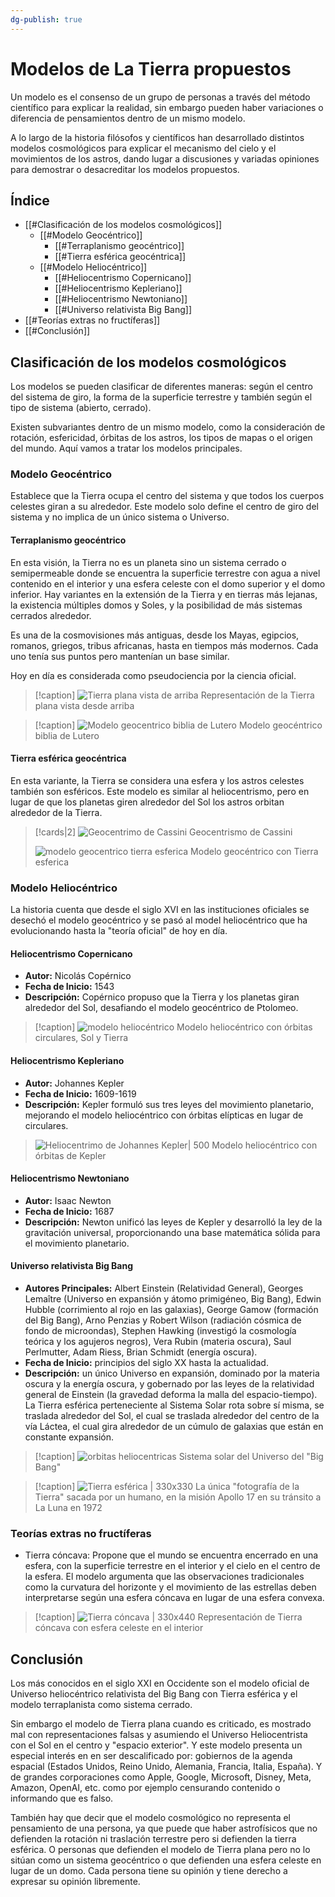 ```yaml
---
dg-publish: true
---
```


# Modelos de La Tierra propuestos

Un modelo es el consenso de un grupo de personas a través del método científico para explicar la realidad, sin embargo pueden haber variaciones o diferencia de pensamientos dentro de un mismo modelo. 

A lo largo de la historia filósofos y científicos han desarrollado distintos modelos cosmológicos para explicar el mecanismo del cielo y el movimientos de los astros, dando lugar a discusiones y variadas opiniones para demostrar o desacreditar los modelos propuestos.

## Índice

- [[#Clasificación de los modelos cosmológicos]]
	- [[#Modelo Geocéntrico]]
		- [[#Terraplanismo geocéntrico]]
		- [[#Tierra esférica geocéntrica]]
	- [[#Modelo Heliocéntrico]]
		- [[#Heliocentrismo Copernicano]]
		- [[#Heliocentrismo Kepleriano]]
		- [[#Heliocentrismo Newtoniano]]
		- [[#Universo relativista Big Bang]]
- [[#Teorías extras no fructíferas]]
- [[#Conclusión]]

## Clasificación de los modelos cosmológicos

Los modelos se pueden clasificar de diferentes maneras: según el centro del sistema de giro, la forma de la superficie terrestre y también según el tipo de sistema (abierto, cerrado).

Existen subvariantes dentro de un mismo modelo, como la consideración de rotación, esfericidad, órbitas de los astros, los tipos de mapas o el origen del mundo. Aquí vamos a tratar los modelos principales.

### Modelo Geocéntrico
Establece que la Tierra ocupa el centro del sistema y que todos los cuerpos celestes giran a su alrededor. Este modelo solo define el centro de giro del sistema y no implica de un único sistema o Universo.

#### Terraplanismo geocéntrico
 
 En esta visión, la Tierra no es un planeta sino un sistema cerrado o semipermeable donde se encuentra la superficie terrestre con agua a nivel contenido en el interior y una esfera celeste con el domo superior y el domo inferior. Hay variantes en la extensión de la Tierra y en tierras más lejanas, la existencia múltiples domos y Soles, y la posibilidad de más sistemas cerrados alrededor.

Es una de la cosmovisiones más antiguas, desde los Mayas, egipcios, romanos, griegos, tribus africanas, hasta en tiempos más modernos. Cada uno tenía sus puntos pero mantenían un base similar.

Hoy en día es considerada como pseudociencia por la ciencia oficial.

> [!caption]
> ![Tierra plana vista de arriba](https://i.imgur.com/zDGcqQr.png)
> Representación de la Tierra plana vista desde arriba

> [!caption]
> ![Modelo geocentrico biblia de Lutero](https://upload.wikimedia.org/wikipedia/commons/thumb/1/14/Am_Anfang_schuffF_GOtt_Himel_vnd_Erden.jpg/328px-Am_Anfang_schuffF_GOtt_Himel_vnd_Erden.jpg)
> Modelo geocéntrico biblia de Lutero

#### Tierra esférica geocéntrica
En esta variante, la Tierra se considera una esfera y los astros celestes también son esféricos. Este modelo es similar al heliocentrismo, pero en lugar de que los planetas giren alrededor del Sol los astros orbitan alrededor de la Tierra.

> [!cards|2]
> ![Geocentrimo de Cassini](https://upload.wikimedia.org/wikipedia/commons/thumb/0/0e/Cassini_apparent.jpg/488px-Cassini_apparent.jpg)
> Geocentrismo de Cassini
> 
> ![modelo geocentrico tierra esferica](https://upload.wikimedia.org/wikipedia/commons/thumb/7/7b/Bartolomeu_Velho_1568.jpg/540px-Bartolomeu_Velho_1568.jpg)
> Modelo geocéntrico con Tierra esferica

### Modelo Heliocéntrico

La historia cuenta que desde el siglo XVI en las instituciones oficiales se desechó el modelo geocéntrico y se pasó al model heliocéntrico que ha evolucionando hasta la "teoría oficial" de hoy en día.

#### Heliocentrismo Copernicano
   - **Autor:** Nicolás Copérnico
   - **Fecha de Inicio:** 1543
   - **Descripción:** Copérnico propuso que la Tierra y los planetas giran alrededor del Sol, desafiando el modelo geocéntrico de Ptolomeo.

> [!caption]
> ![modelo heliocéntrico](https://upload.wikimedia.org/wikipedia/commons/5/57/Heliocentric.jpg)
> Modelo heliocéntrico con órbitas circulares, Sol y Tierra

#### Heliocentrismo Kepleriano
   - **Autor:** Johannes Kepler
   - **Fecha de Inicio:** 1609-1619
   - **Descripción:** Kepler formuló sus tres leyes del movimiento planetario, mejorando el modelo heliocéntrico con órbitas elípticas en lugar de circulares.

> ![Heliocentrimo de Johannes Kepler| 500](https://i.imgur.com/TnILKS8.jpeg)
> Modelo heliocéntrico con órbitas de Kepler

#### Heliocentrismo Newtoniano
   - **Autor:** Isaac Newton
   - **Fecha de Inicio:** 1687
   - **Descripción:** Newton unificó las leyes de Kepler y desarrolló la ley de la gravitación universal, proporcionando una base matemática sólida para el movimiento planetario.

#### Universo relativista Big Bang
   - **Autores Principales:** Albert Einstein (Relatividad General), Georges Lemaître (Universo en expansión y átomo primigéneo, Big Bang), Edwin Hubble (corrimiento al rojo en las galaxias), George Gamow (formación del Big Bang), Arno Penzias y Robert Wilson (radiación cósmica de fondo de microondas), Stephen Hawking (investigó la cosmología teórica y los agujeros negros), Vera Rubin (materia oscura), Saul Perlmutter, Adam Riess, Brian Schmidt (energía oscura).
   - **Fecha de Inicio:** principios del siglo XX hasta la actualidad.
   - **Descripción:** un único Universo en expansión, dominado por la materia oscura y la energía oscura, y gobernado por las leyes de la relatividad general de Einstein (la gravedad deforma la malla del espacio-tiempo). La Tierra esférica perteneciente al Sistema Solar rota sobre sí misma, se traslada alrededor del Sol, el cual se traslada alrededor del centro de la vía Láctea, el cual gira alrededor de un cúmulo de galaxias que están en constante expansión.

> [!caption]
> ![orbitas heliocentricas](https://i.imgur.com/1I84obi.jpg)
> Sistema solar del Universo del "Big Bang"

> [!caption]
> ![Tierra esférica | 330x330 ](https://upload.wikimedia.org/wikipedia/commons/9/97/The_Earth_seen_from_Apollo_17.jpg)
> La única "fotografía de la Tierra" sacada por un humano, en la misión Apollo 17 en su tránsito a La Luna en 1972

### Teorías extras no fructíferas

- Tierra cóncava: Propone que el mundo se encuentra encerrado en una esfera, con la superficie terrestre en el interior y el cielo en el centro de la esfera. El modelo argumenta que las observaciones tradicionales como la curvatura del horizonte y el movimiento de las estrellas deben interpretarse según una esfera cóncava en lugar de una esfera convexa.

> [!caption]
>  ![Tierra cóncava | 330x440](https://i.imgur.com/KP12Iqg.jpg)
>  Representación de Tierra cóncava con esfera celeste en el interior

## Conclusión

Los más conocidos en el siglo XXI en Occidente son el modelo oficial de Universo heliocéntrico relativista del Big Bang con Tierra esférica y el modelo terraplanista como sistema cerrado.

Sin embargo el modelo de Tierra plana cuando es criticado, es mostrado mal con representaciones falsas y asumiendo el Universo Heliocentrista con el Sol en el centro y "espacio exterior". Y este modelo presenta un especial interés en en ser descalificado por: gobiernos de la agenda espacial (Estados Unidos, Reino Unido, Alemania, Francia, Italia, España). Y de grandes corporaciones como Apple, Google, Microsoft, Disney, Meta, Amazon, OpenAI, etc. como por ejemplo censurando contenido o informando que es falso.

También hay que decir que el modelo cosmológico no representa el pensamiento de una persona, ya que puede que haber astrofísicos que no defienden la rotación ni traslación terrestre pero si defienden la tierra esférica. O personas que defienden el modelo de Tierra plana pero no lo sitúan como un sistema geocéntrico o que defienden una esfera celeste en lugar de un domo. Cada persona tiene su opinión y tiene derecho a expresar su opinión libremente.